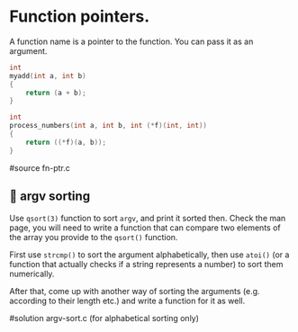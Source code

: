 # Function pointers.

A function name is a pointer to the function.  You can pass it as an argument.

```C
int
myadd(int a, int b)
{
	return (a + b);
}

int
process_numbers(int a, int b, int (*f)(int, int))
{
	return ((*f)(a, b));
}
```

#source fn-ptr.c

## :wrench: argv sorting

Use `qsort(3)` function to sort `argv`, and print it sorted then.  Check the man
page, you will need to write a function that can compare two elements of the
array you provide to the `qsort()` function.

First use `strcmp()` to sort the argument alphabetically, then use `atoi()`
(or a function that actually checks if a string represents a number)
to sort them numerically.

After that, come up with another way of sorting the arguments (e.g. according
to their length etc.) and write a function for it as well.

#solution argv-sort.c
(for alphabetical sorting only)

